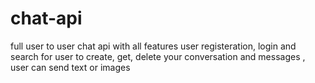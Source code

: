 # chat-api
full user to user chat api with all features user registeration, login and search for user to create, get, delete your conversation and messages , user can send text or images  
